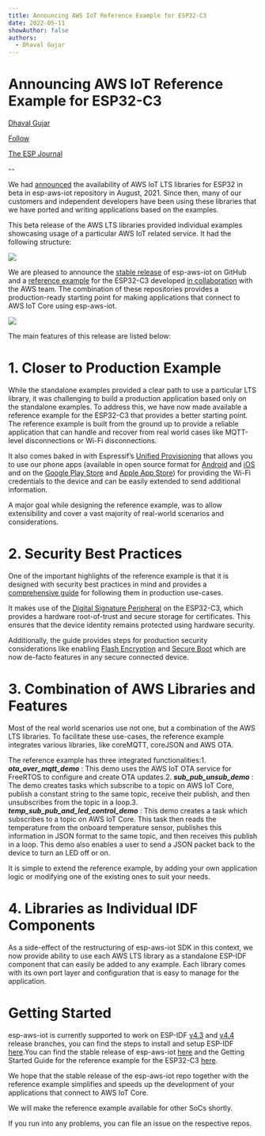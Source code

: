 ```yaml
---
title: Announcing AWS IoT Reference Example for ESP32-C3
date: 2022-05-11
showAuthor: false
authors: 
  - Dhaval Gujar
---
```

# Announcing AWS IoT Reference Example for ESP32-C3

[Dhaval Gujar](https://medium.com/@dhavalgujar?source=post_page-----6587daf735d0--------------------------------)

[Follow](https://medium.com/m/signin?actionUrl=https%3A%2F%2Fmedium.com%2F_%2Fsubscribe%2Fuser%2Fdcb6fdff94e2&operation=register&redirect=https%3A%2F%2Fblog.espressif.com%2Fannouncing-aws-iot-reference-example-for-esp32-c3-6587daf735d0&user=Dhaval+Gujar&userId=dcb6fdff94e2&source=post_page-dcb6fdff94e2----6587daf735d0---------------------post_header-----------)

[The ESP Journal](https://blog.espressif.com/?source=post_page-----6587daf735d0--------------------------------)

--

We had [announced](/support-for-lts-release-of-aws-iot-device-sdk-for-embedded-c-on-esp32-8eeeea28b79b) the availability of AWS IoT LTS libraries for ESP32 in beta in esp-aws-iot repository in August, 2021. Since then, many of our customers and independent developers have been using these libraries that we have ported and writing applications based on the examples.

This beta release of the AWS LTS libraries provided individual examples showcasing usage of a particular AWS IoT related service. It had the following structure:

![](https://miro.medium.com/v2/resize:fit:640/format:webp/1*W4v2537dYzP6qC12kFhQIg.png)

We are pleased to announce the [stable release](https://github.com/espressif/esp-aws-iot/) of esp-aws-iot on GitHub and a [reference example](https://github.com/FreeRTOS/iot-reference-esp32c3) for the ESP32-C3 developed [in collaboration](https://www.freertos.org/featured-freertos-iot-integration-targeting-an-espressif-esp32-c3-risc-v-mcu/) with the AWS team. The combination of these repositories provides a production-ready starting point for making applications that connect to AWS IoT Core using esp-aws-iot.

![](https://miro.medium.com/v2/resize:fit:640/format:webp/1*20XGbIWofbzCTdmFILVVzg.png)

The main features of this release are listed below:

# 1. Closer to Production Example

While the standalone examples provided a clear path to use a particular LTS library, it was challenging to build a production application based only on the standalone examples. To address this, we have now made available a reference example for the ESP32-C3 that provides a better starting point. The reference example is built from the ground up to provide a reliable application that can handle and recover from real world cases like MQTT-level disconnections or Wi-Fi disconnections.

It also comes baked in with Espressif’s [Unified Provisioning](https://docs.espressif.com/projects/esp-idf/en/latest/esp32c3/api-reference/provisioning/provisioning.html) that allows you to use our phone apps (available in open source format for [Android](https://github.com/espressif/esp-idf-provisioning-android) and [iOS](https://github.com/espressif/esp-idf-provisioning-ios) and on the [Google Play Store](https://play.google.com/store/apps/details?id=com.espressif.provble) and [Apple App Store](https://apps.apple.com/app/esp-ble-provisioning/id1473590141)) for providing the Wi-Fi credentials to the device and can be easily extended to send additional information.

A major goal while designing the reference example, was to allow extensibility and cover a vast majority of real-world scenarios and considerations.

# 2. Security Best Practices

One of the important highlights of the reference example is that it is designed with security best practices in mind and provides a [comprehensive guide](https://github.com/FreeRTOS/iot-reference-esp32c3/blob/main/UseSecurityFeatures.md) for following them in production use-cases.

It makes use of the [Digital Signature Peripheral](https://docs.espressif.com/projects/esp-idf/en/latest/esp32c3/api-reference/peripherals/ds.html) on the ESP32-C3, which provides a hardware root-of-trust and secure storage for certificates. This ensures that the device identity remains protected using hardware security.

Additionally, the guide provides steps for production security considerations like enabling [Flash Encryption](https://docs.espressif.com/projects/esp-idf/en/latest/esp32c3/security/flash-encryption.html) and [Secure Boot](https://docs.espressif.com/projects/esp-idf/en/latest/esp32c3/security/secure-boot-v2.html) which are now de-facto features in any secure connected device.

# 3. Combination of AWS Libraries and Features

Most of the real world scenarios use not one, but a combination of the AWS LTS libraries. To facilitate these use-cases, the reference example integrates various libraries, like coreMQTT, coreJSON and AWS OTA.

The reference example has three integrated functionalities:1. __*ota_over_mqtt_demo*__ : This demo uses the AWS IoT OTA service for FreeRTOS to configure and create OTA updates.2. __*sub_pub_unsub_demo*__ : The demo creates tasks which subscribe to a topic on AWS IoT Core, publish a constant string to the same topic, receive their publish, and then unsubscribes from the topic in a loop.3. __*temp_sub_pub_and_led_control_demo*__ : This demo creates a task which subscribes to a topic on AWS IoT Core. This task then reads the temperature from the onboard temperature sensor, publishes this information in JSON format to the same topic, and then receives this publish in a loop. This demo also enables a user to send a JSON packet back to the device to turn an LED off or on.

It is simple to extend the reference example, by adding your own application logic or modifying one of the existing ones to suit your needs.

# 4. Libraries as Individual IDF Components

As a side-effect of the restructuring of esp-aws-iot SDK in this context, we now provide ability to use each AWS LTS library as a standalone ESP-IDF component that can easily be added to any example. Each library comes with its own port layer and configuration that is easy to manage for the application.

# Getting Started

esp-aws-iot is currently supported to work on ESP-IDF [v4.3](https://github.com/espressif/esp-idf/tree/release/v4.3) and [v4.4](https://github.com/espressif/esp-idf/tree/release/v4.4) release branches, you can find the steps to install and setup ESP-IDF [here](https://docs.espressif.com/projects/esp-idf/en/latest/esp32c3/get-started/index.html).You can find the stable release of esp-aws-iot [here](https://github.com/espressif/esp-aws-iot/) and the Getting Started Guide for the reference example for the ESP32-C3 [here](https://github.com/FreeRTOS/iot-reference-esp32c3/blob/main/GettingStartedGuide.md).

We hope that the stable release of the esp-aws-iot repo together with the reference example simplifies and speeds up the development of your applications that connect to AWS IoT Core.

We will make the reference example available for other SoCs shortly.

If you run into any problems, you can file an issue on the respective repos.

